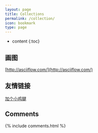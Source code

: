 ```yaml
---
layout: page
title: Collections
permalink: /collection/
icon: bookmark
type: page
---
```


* content
{:toc}

## 画图

[http://asciiflow.com/](http://asciiflow.com/)

## 友情链接

[加个小鸡腿](https://www.cnblogs.com/zndxall/)

## Comments

{% include comments.html %}
